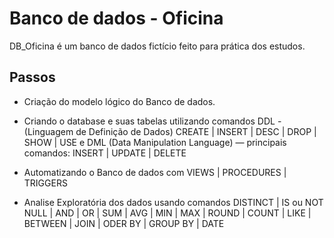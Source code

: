 # Banco de dados - Oficina


DB_Oficina é um banco de dados fictício feito para prática dos estudos.


## Passos

* Criação do modelo lógico do Banco de dados.

* Criando o database e suas tabelas utilizando comandos DDL - (Linguagem de Definição de Dados)  CREATE | INSERT | DESC | DROP | SHOW | USE e DML (Data Manipulation Language) — principais comandos: INSERT | UPDATE | DELETE

* Automatizando o Banco de dados com VIEWS | PROCEDURES | TRIGGERS 

* Analise Exploratória dos dados usando comandos DISTINCT | IS ou NOT NULL | AND | OR | SUM | AVG | MIN | MAX | ROUND | COUNT | LIKE | BETWEEN | JOIN | ODER BY | GROUP BY | DATE
